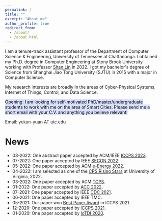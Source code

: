 ```yaml
---
permalink: /
title: ""
excerpt: "About me"
author_profile: true
redirect_from: 
  - /about/
  - /about.html
---
```

I am a tenure-track assistant professor of the Department of Computer Science & Engineering, University of Tennessee at Chattanooga. I obtained my Ph.D. degree in Computer Engineering at Stony Brook University working with Professor [Shan Lin](https://www.ece.sunysb.edu/~slin/) in 2022. I got my bachelor's degree of Science from Shanghai Jiao Tong University (SJTU) in 2015 with a major in Computer Science.

My research interests are broadly in the areas of Cyber-Physical Systems, Internet of Things, Control, and Data Science.


<mark style="background-color: #D9E0FF">Opening: I am looking for self-motivated PhD/master/undergraduate students to work with me on the area of Smart Cities. Please send me a short email with your C.V. and anything you believe relevant!</mark> 

Email: yukun-yuan AT utc.edu

News
======
- 03-2022: One abstract paper accepted by ACM/IEEE [ICCPS 2023](https://iccps.acm.org/2023/).
- 07-2022: One paper accepted by IEEE [SECON 2022](https://secon2022.ieee-secon.org/).
- 05-2022: One paper accepted by ACM [e-Energy 2022](https://energy.acm.org/conferences/eenergy/2022/index.php).
- 04-2022:  I am selected as one of the [CPS Rising Stars](https://cps-rising-stars2022.com/) at University of Virginia, 2022.
- 03-2022: One paper accepted by ACM [TCPS](https://dl.acm.org/journal/tcps).
- 01-2022: One paper accepted by [ACC 2022](https://acc2022.a2c2.org/). 
- 07-2021: One paper accepted by IEEE [CDC 2021](https://2021.ieeecdc.org/).​
- 06-2021: One paper accepted by IEEE TMC.​
- 05-2021: Our paper won [Best Paper Award](https://iccps.acm.org/2021/program-2/) in ICCPS 2021.​
- 12-2020: One paper accepted by [ICCPS 2021](https://iccps.acm.org/2021/).​
- 01-2020: One paper accepted by [IoTDI 2020](https://conferences.computer.org/iotDI/2020/).
